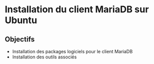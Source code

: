 # Installation du client MariaDB sur Ubuntu

## Objectifs
- Installation des packages logiciels pour le client MariaDB
- Installation des outils associés
